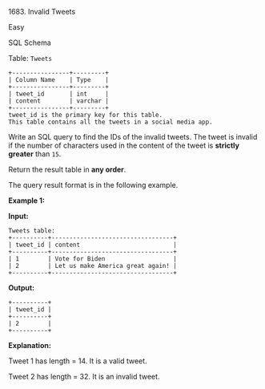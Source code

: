 1683\. Invalid Tweets

Easy

SQL Schema

Table: `Tweets`

    +----------------+---------+
    | Column Name    | Type    |
    +----------------+---------+
    | tweet_id       | int     |
    | content        | varchar |
    +----------------+---------+
    tweet_id is the primary key for this table.
    This table contains all the tweets in a social media app. 

Write an SQL query to find the IDs of the invalid tweets. The tweet is invalid if the number of characters used in the content of the tweet is **strictly greater** than `15`.

Return the result table in **any order**.

The query result format is in the following example.

**Example 1:**

**Input:**

    Tweets table:
    +----------+----------------------------------+
    | tweet_id | content                          |
    +----------+----------------------------------+
    | 1        | Vote for Biden                   |
    | 2        | Let us make America great again! |
    +----------+----------------------------------+

**Output:**

    +----------+
    | tweet_id |
    +----------+
    | 2        |
    +----------+

**Explanation:**

Tweet 1 has length = 14. It is a valid tweet.

Tweet 2 has length = 32. It is an invalid tweet. 